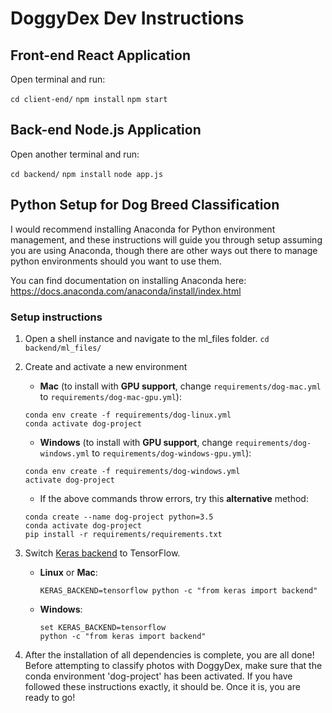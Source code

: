 # DoggyDex Dev Instructions

## Front-end React Application

Open terminal and run:

```cd client-end/```
```npm install```
```npm start```

## Back-end Node.js Application

Open another terminal and run:

```cd backend/```
```npm install```
```node app.js```

## Python Setup for Dog Breed Classification

I would recommend installing Anaconda for Python environment management, and these instructions will guide you through setup assuming you are using Anaconda, though there are other ways out there to manage python environments should you want to use them.

You can find documentation on installing Anaconda here:
https://docs.anaconda.com/anaconda/install/index.html

### Setup instructions

1. Open a shell instance and navigate to the ml_files folder.
        `cd backend/ml_files/`

2. Create and activate a new environment
	- __Mac__ (to install with __GPU support__, change `requirements/dog-mac.yml` to `requirements/dog-mac-gpu.yml`):
	```
	conda env create -f requirements/dog-linux.yml
	conda activate dog-project
	```
	- __Windows__ (to install with __GPU support__, change `requirements/dog-windows.yml` to `requirements/dog-windows-gpu.yml`):  
	```
	conda env create -f requirements/dog-windows.yml
	activate dog-project
	```

	- If the above commands throw errors, try this __alternative__ method:
	```
	conda create --name dog-project python=3.5
	conda activate dog-project
	pip install -r requirements/requirements.txt
	```
3. Switch [Keras backend](https://keras.io/backend/) to TensorFlow.
	- __Linux__ or __Mac__: 
		```
		KERAS_BACKEND=tensorflow python -c "from keras import backend"
		```
	- __Windows__: 
		```
		set KERAS_BACKEND=tensorflow
		python -c "from keras import backend"
		```

4. After the installation of all dependencies is complete, you are all done! Before attempting to classify photos with DoggyDex, make sure that the conda environment 'dog-project' has been activated. If you have followed these instructions exactly, it should be. Once it is, you are ready to go!